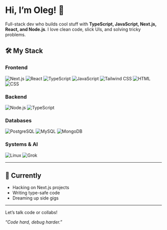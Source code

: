 # Hi, I’m Oleg! 👋

Full-stack dev who builds cool stuff with **TypeScript, JavaScript, Next.js, React, and Node.js**. I love clean code, slick UIs, and solving tricky problems.

## 🛠️ My Stack
### Frontend
![Next.js](https://img.shields.io/badge/-Next.js-ffffff?logo=next.js&logoColor=black&style=flat) 
![React](https://img.shields.io/badge/-React-0096d6?logo=react&logoColor=white&style=flat) 
![TypeScript](https://img.shields.io/badge/-TypeScript-3178C6?logo=typescript&logoColor=white&style=flat) 
![JavaScript](https://img.shields.io/badge/-JavaScript-F7DF1E?logo=javascript&logoColor=black&style=flat) 
![Tailwind CSS](https://img.shields.io/badge/-Tailwind_CSS-38B2AC?logo=tailwind-css&logoColor=white&style=flat) 
![HTML](https://img.shields.io/badge/-HTML-E34F26?logo=html5&logoColor=white&style=flat) 
![CSS](https://img.shields.io/badge/-CSS-1572B6?logo=css3&logoColor=white&style=flat)

### Backend
![Node.js](https://img.shields.io/badge/-Node.js-339933?logo=node.js&logoColor=white&style=flat) 
![TypeScript](https://img.shields.io/badge/-TypeScript-3178C6?logo=typescript&logoColor=white&style=flat)

### Databases
![PostgreSQL](https://img.shields.io/badge/-PostgreSQL-336791?logo=postgresql&logoColor=white&style=flat) 
![MySQL](https://img.shields.io/badge/-MySQL-4479A1?logo=mysql&logoColor=white&style=flat) 
![MongoDB](https://img.shields.io/badge/-MongoDB-47A248?logo=mongodb&logoColor=white&style=flat)

### Systems & AI
![Linux](https://img.shields.io/badge/-Linux-FCC624?logo=linux&logoColor=black&style=flat) 
![Grok](https://img.shields.io/badge/-Grok-00C4B4?logo=xai&logoColor=white&style=flat)

---

## 🌟 Currently
- Hacking on Next.js projects  
- Writing type-safe code  
- Dreaming up side gigs  

---

<!-- ## 📬 Connect -->
<!-- - [LinkedIn](https://www.linkedin.com/in/your-linkedin) -->  
<!-- - [Twitter/X](https://twitter.com/your-twitter) -->  
<!-- - [Email](mailto:your-email@example.com) -->  

Let’s talk code or collabs!

*“Code hard, debug harder.”*
